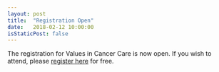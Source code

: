 ```yaml
---
layout: post
title:  "Registration Open"
date:   2018-02-12 10:00:00
isStaticPost: false
---
```


The registration for Values in Cancer Care is now open. If you wish to attend, please [register here](https://www.eventbrite.co.uk/e/interdisciplinary-conference-crafting-values-in-cancer-care-across-the-uk-tickets-43053132077) for free.